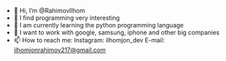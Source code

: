 - 👋 Hi, I’m @RahimovIlhom
- 👀 I find programming very interesting
- 🌱 I am currently learning the python programming language
- 💞️ I want to work with google, samsung, iphone and other big companies
- 📫 How to reach me: 
Instagram: ilhomjon_dev
E-mail: ilhomjonrahimov217@gmail.com

<!---
RahimovIlhom/RahimovIlhom is a ✨ special ✨ repository because its `README.md` (this file) appears on your GitHub profile.
You can click the Preview link to take a look at your changes.
--->
